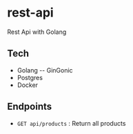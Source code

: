 # rest-api
Rest Api with Golang

## Tech
- Golang
-- GinGonic
- Postgres
- Docker

## Endpoints
- ```GET api/products``` : Return all products

